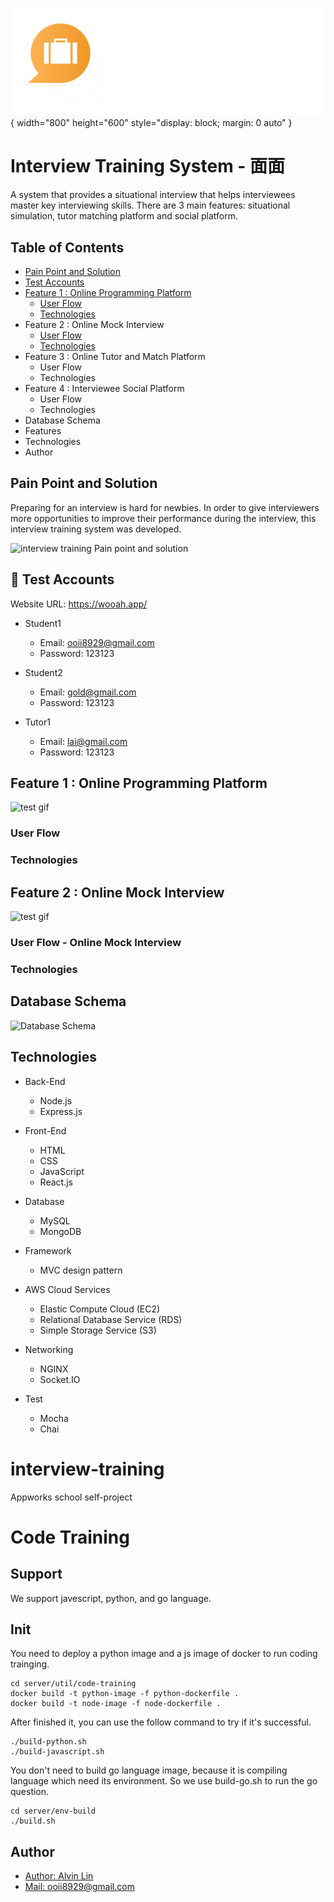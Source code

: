 ![Interview Training System](/logo.png){ width="800" height="600" style="display: block; margin: 0 auto" }


# Interview Training System - 面面

A system that provides a situational interview that helps interviewees master key interviewing skills. 
There are 3 main features: situational simulation, tutor matching platform and social platform.

## Table of Contents

- [Pain Point and Solution](#pain-point-and-solution)
- [Test Accounts](#test-accounts)
- [Feature 1 : Online Programming Platform](#feature-1-:-online-programming-platform)
  - [User Flow](#user-flow)
  - [Technologies](#technologies)
- Feature 2 : Online Mock Interview
  - [User Flow](#user-content-user-flow-1)
  - [Technologies](#user-content-technologies-1)
- Feature 3 : Online Tutor and Match Platform
  - User Flow
  - Technologies
- Feature 4 : Interviewee Social Platform
  - User Flow
  - Technologies
- Database Schema
- Features
- Technologies
- Author


## Pain Point and Solution
Preparing for an interview is hard for newbies. In order to give interviewers more opportunities to improve their performance during the interview, this interview training system was developed.

![interview training Pain point and solution](https://imgur.com/oHeKXX0.png)

## 🚀 Test Accounts
Website URL: https://wooah.app/

- Student1
    - Email: ooii8929@gmail.com
    - Password: 123123

- Student2
    - Email: gold@gmail.com
    - Password: 123123

- Tutor1
    - Email: lai@gmail.com
    - Password: 123123

## Feature 1 : Online Programming Platform
![test gif](https://imgur.com/I2hMPqU.gif)

### User Flow

### Technologies

## Feature 2 : Online Mock Interview
![test gif](https://imgur.com/I2hMPqU.gif)

### User Flow - Online Mock Interview

### Technologies


## Database Schema
![Database Schema](https://imgur.com/OlGVdzF.png)

## Technologies

- Back-End
    - Node.js
    - Express.js
- Front-End
    - HTML
    - CSS
    - JavaScript
    - React.js
- Database
    - MySQL
    - MongoDB
- Framework
    - MVC design pattern

- AWS Cloud Services
    - Elastic Compute Cloud (EC2)
    - Relational Database Service (RDS)
    - Simple Storage Service (S3)

- Networking
    - NGINX
    - Socket.IO
    
- Test
    - Mocha
    - Chai


# interview-training
Appworks school self-project

# Code Training
## Support
We support javescript, python, and go language.

## Init
You need to deploy a python image and a js image of docker to run coding trainging.

```
cd server/util/code-training
docker build -t python-image -f python-dockerfile .
docker build -t node-image -f node-dockerfile .
```

After finished it, you can use the follow command to try if it's successful.

```
./build-python.sh
./build-javascript.sh
```

You don't need to build go language image, because it is compiling language which need its environment. 
So we use build-go.sh to run the go question.

```
cd server/env-build
./build.sh
```


## Author

- [Author: Alvin Lin](https://www.linkedin.com/in/alvin331/)
- [Mail: ooii8929@gmail.com](mailto:ooii8929@gmail.com)
